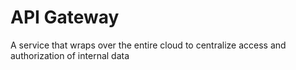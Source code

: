 # API Gateway

A service that wraps over the entire cloud to centralize access and authorization of internal data
